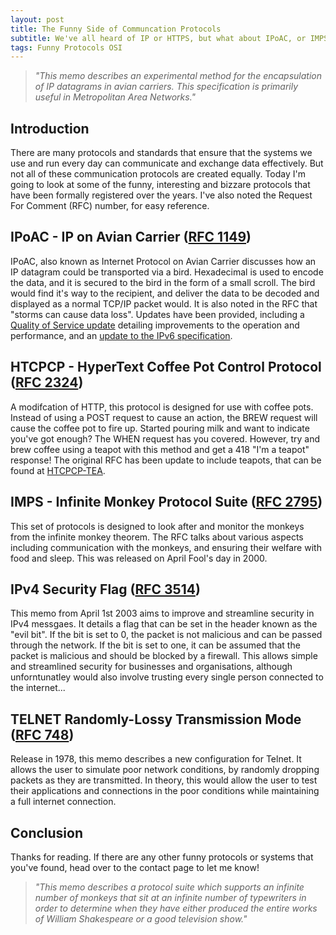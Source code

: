 ```yaml
---
layout: post
title: The Funny Side of Communcation Protocols
subtitle: We've all heard of IP or HTTPS, but what about IPoAC, or IMPS?
tags: Funny Protocols OSI
---
```

>*"This memo describes an experimental method for the encapsulation of IP datagrams in avian carriers.  This specification is primarily useful in Metropolitan Area Networks."*

## Introduction
There are many protocols and standards that ensure that the systems we use and run every day can communicate and exchange data effectively. But not all of these communication protocols are created equally. Today I'm going to look at some of the funny, interesting and bizzare protocols that have been formally registered over the years. I've also noted the Request For Comment (RFC) number, for easy reference.

## IPoAC - IP on Avian Carrier ([RFC 1149](https://www.rfc-editor.org/rfc/rfc1149))
IPoAC, also known as Internet Protocol on Avian Carrier discusses how an IP datagram could be transported via a bird. Hexadecimal is used to encode the data, and it is secured to the bird in the form of a small scroll. The bird would find it's way to the recipient, and deliver the data to be decoded and displayed as a normal TCP/IP packet would. It is also noted in the RFC that "storms can cause data loss". Updates have been provided, including a [Quality of Service update](https://www.rfc-editor.org/rfc/rfc2549) detailing improvements to the operation and performance, and an [update to the IPv6 specification](https://www.rfc-editor.org/rfc/rfc6214).

## HTCPCP - HyperText Coffee Pot Control Protocol ([RFC 2324](https://www.rfc-editor.org/rfc/rfc2324))
A modifcation of HTTP, this protocol is designed for use with coffee pots. Instead of using a POST request to cause an action, the BREW request will cause the coffee pot to fire up. Started pouring milk and want to indicate you've got enough? The WHEN request has you covered. However, try and brew coffee using a teapot with this method and get a 418 "I'm a teapot" response! The original RFC has been update to include teapots, that can be found at [HTCPCP-TEA](https://www.rfc-editor.org/rfc/rfc7168).

## IMPS - Infinite Monkey Protocol Suite ([RFC 2795](https://www.rfc-editor.org/rfc/rfc2795))
This set of protocols is designed to look after and monitor the monkeys from the infinite monkey theorem. The RFC talks about various aspects including communication with the monkeys, and ensuring their welfare with food and sleep. This was released on April Fool's day in 2000.

## IPv4 Security Flag ([RFC 3514](https://www.rfc-editor.org/rfc/rfc3514))
This memo from April 1st 2003 aims to improve and streamline security in IPv4 messgaes. It details a flag that can be set in the header known as the "evil bit". If the bit is set to 0, the packet is not malicious and can be passed through the network. If the bit is set to one, it can be assumed that the packet is malicious and should be blocked by a firewall. This allows simple and streamlined security for businesses and organisations, although unforntunatley would also involve trusting every single person connected to the internet...

## TELNET Randomly-Lossy Transmission Mode ([RFC 748](https://www.rfc-editor.org/rfc/rfc748))
Release in 1978, this memo describes a new configuration for Telnet. It allows the user to simulate poor network conditions, by randomly dropping packets as they are transmitted. In theory, this would allow the user to test their applications and connections in the poor conditions while maintaining a full internet connection.

## Conclusion
Thanks for reading. If there are any other funny protocols or systems that you've found, head over to the contact page to let me know!

>*"This memo describes a protocol suite which supports an infinite number of monkeys that sit at an infinite number of typewriters in order to determine when they have either produced the entire works of William Shakespeare or a good television show."*